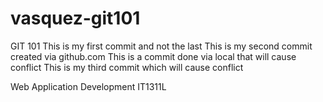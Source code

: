 # vasquez-git101
GIT 101
This is my first commit and not the last
This is my second commit created via github.com
This is a commit done via local that will cause conflict
This is my third commit which will cause conflict


Web Application Development
IT1311L
